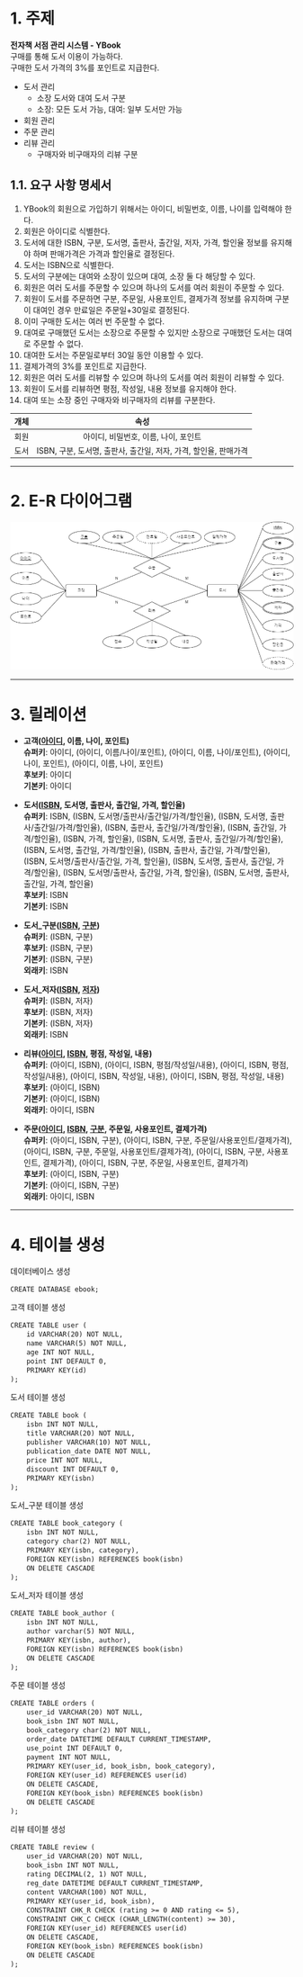 # 1. 주제
**전자책 서점 관리 시스템 - YBook**   
구매를 통해 도서 이용이 가능하다.   
구매한 도서 가격의 3%를 포인트로 지급한다.
+ 도서 관리
  + 소장 도서와 대여 도서 구분
  + 소장: 모든 도서 가능, 대여: 일부 도서만 가능
+ 회원 관리
+ 주문 관리
+ 리뷰 관리
  + 구매자와 비구매자의 리뷰 구분
    
## 1.1. 요구 사항 명세서
1. YBook의 회원으로 가입하기 위해서는 아이디, 비밀번호, 이름, 나이를 입력해야 한다.    
2. 회원은 아이디로 식별한다.    
3. 도서에 대한 ISBN, 구분, 도서명, 출판사, 출간일, 저자, 가격, 할인율 정보를 유지해야 하며 판매가격은 가격과 할인율로 결정된다.    
4. 도서는 ISBN으로 식별한다.    
5. 도서의 구분에는 대여와 소장이 있으며 대여, 소장 둘 다 해당할 수 있다.    
6. 회원은 여러 도서를 주문할 수 있으며 하나의 도서를 여러 회원이 주문할 수 있다.    
7. 회원이 도서를 주문하면 구분, 주문일, 사용포인트, 결제가격 정보를 유지하며 구분이 대여인 경우 만료일은 주문일+30일로 결정된다.    
8. 이미 구매한 도서는 여러 번 주문할 수 없다.    
9. 대여로 구매했던 도서는 소장으로 주문할 수 있지만 소장으로 구매했던 도서는 대여로 주문할 수 없다.    
10. 대여한 도서는 주문일로부터 30일 동안 이용할 수 있다.    
11. 결제가격의 3%를 포인트로 지급한다.    
12. 회원은 여러 도서를 리뷰할 수 있으며 하나의 도서를 여러 회원이 리뷰할 수 있다.     
13. 회원이 도서를 리뷰하면 평점, 작성일, 내용 정보를 유지해야 한다.    
14. 대여 또는 소장 중인 구매자와 비구매자의 리뷰를 구분한다.    

개체 | 속성
-- | :--:
회원 | 아이디, 비밀번호, 이름, 나이, 포인트
도서 | ISBN, 구분, 도서명, 출판사, 출간일, 저자, 가격, 할인율, 판매가격
***
# 2. E-R 다이어그램
![ER](https://github.com/aaaawg/database/blob/main/ER%20Diagram.png)
***
# 3. 릴레이션
+ **고객(<ins>아이디</ins>, 이름, 나이, 포인트)**  
    **슈퍼키**: 아이디, (아이디, 이름/나이/포인트), (아이디, 이름, 나이/포인트), (아이디, 나이, 포인트), (아이디, 이름, 나이, 포인트)  
    **후보키**: 아이디  
    **기본키**: 아이디  
    
+ **도서(<ins>ISBN</ins>, 도서명, 출판사, 출간일, 가격, 할인율)**  
    **슈퍼키**: ISBN, (ISBN, 도서명/출판사/출간일/가격/할인율), (ISBN, 도서명, 출판사/출간일/가격/할인율), (ISBN, 출판사, 출간일/가격/할인율), (ISBN, 출간일, 가격/할인율), (ISBN, 가격, 할인율), (ISBN, 도서명, 출판사, 출간일/가격/할인율), (ISBN, 도서명, 출간일, 가격/할인율), (ISBN, 출판사, 출간일, 가격/할인율), (ISBN, 도서명/출판사/출간일, 가격, 할인율), (ISBN, 도서명, 출판사, 출간일, 가격/할인율), (ISBN, 도서명/출판사, 출간일, 가격, 할인율), (ISBN, 도서명, 출판사, 출간일, 가격, 할인율)  
    **후보키**: ISBN  
    **기본키**: ISBN  

+ **도서_구분(<ins>ISBN</ins>, <ins>구분</ins>)**  
    **슈퍼키**: (ISBN, 구분)  
    **후보키**: (ISBN, 구분)  
    **기본키**: (ISBN, 구분)  
    **외래키**: ISBN  

+ **도서_저자(<ins>ISBN</ins>, <ins>저자</ins>)**  
    **슈퍼키**: (ISBN, 저자)  
    **후보키**: (ISBN, 저자)  
    **기본키**: (ISBN, 저자)  
    **외래키**: ISBN  
    
+ **리뷰(<ins>아이디</ins>, <ins>ISBN</ins>, 평점, 작성일, 내용)**  
    **슈퍼키**: (아이디, ISBN), (아이디, ISBN, 평점/작성일/내용), (아이디, ISBN, 평점, 작성일/내용), (아이디, ISBN, 작성일, 내용), (아이디, ISBN, 평점, 작성일, 내용)  
    **후보키**: (아이디, ISBN)  
    **기본키**: (아이디, ISBN)  
    **외래키**: 아이디, ISBN  

+ **주문(<ins>아이디</ins>, <ins>ISBN</ins>, <ins>구분</ins>, 주문일, 사용포인트, 결제가격)**  
    **슈퍼키**: (아이디, ISBN, 구분), (아이디, ISBN, 구분, 주문일/사용포인트/결제가격), (아이디, ISBN, 구분, 주문일, 사용포인트/결제가격), (아이디, ISBN, 구분, 사용포인트, 결제가격), (아이디, ISBN, 구분, 주문일, 사용포인트, 결제가격)  
    **후보키**: (아이디, ISBN, 구분)  
    **기본키**: (아이디, ISBN, 구분)  
    **외래키**: 아이디, ISBN
***
# 4. 테이블 생성
데이터베이스 생성
```
CREATE DATABASE ebook;
```

고객 테이블 생성
```
CREATE TABLE user (
    id VARCHAR(20) NOT NULL,
    name VARCHAR(5) NOT NULL,
    age INT NOT NULL,
    point INT DEFAULT 0,
    PRIMARY KEY(id)
);
```

도서 테이블 생성
```
CREATE TABLE book (
    isbn INT NOT NULL,
    title VARCHAR(20) NOT NULL,
    publisher VARCHAR(10) NOT NULL,
    publication_date DATE NOT NULL,
    price INT NOT NULL,
    discount INT DEFAULT 0,
    PRIMARY KEY(isbn)
);
```

도서_구분 테이블 생성
```
CREATE TABLE book_category (
    isbn INT NOT NULL,
    category char(2) NOT NULL,
    PRIMARY KEY(isbn, category),
    FOREIGN KEY(isbn) REFERENCES book(isbn)
    ON DELETE CASCADE
);
```

도서_저자 테이블 생성
```
CREATE TABLE book_author (
    isbn INT NOT NULL,
    author varchar(5) NOT NULL,
    PRIMARY KEY(isbn, author),
    FOREIGN KEY(isbn) REFERENCES book(isbn)
    ON DELETE CASCADE
);
```

주문 테이블 생성
```
CREATE TABLE orders (
    user_id VARCHAR(20) NOT NULL,
    book_isbn INT NOT NULL,
    book_category char(2) NOT NULL,
    order_date DATETIME DEFAULT CURRENT_TIMESTAMP,
    use_point INT DEFAULT 0,
    payment INT NOT NULL,
    PRIMARY KEY(user_id, book_isbn, book_category),
    FOREIGN KEY(user_id) REFERENCES user(id)
    ON DELETE CASCADE,
    FOREIGN KEY(book_isbn) REFERENCES book(isbn)
    ON DELETE CASCADE
);
```

리뷰 테이블 생성
```
CREATE TABLE review (
    user_id VARCHAR(20) NOT NULL,
    book_isbn INT NOT NULL,
    rating DECIMAL(2, 1) NOT NULL,
    reg_date DATETIME DEFAULT CURRENT_TIMESTAMP,
    content VARCHAR(100) NOT NULL,
    PRIMARY KEY(user_id, book_isbn),
    CONSTRAINT CHK_R CHECK (rating >= 0 AND rating <= 5),
    CONSTRAINT CHK_C CHECK (CHAR_LENGTH(content) >= 30),
    FOREIGN KEY(user_id) REFERENCES user(id)
    ON DELETE CASCADE,
    FOREIGN KEY(book_isbn) REFERENCES book(isbn)
    ON DELETE CASCADE
);
```

